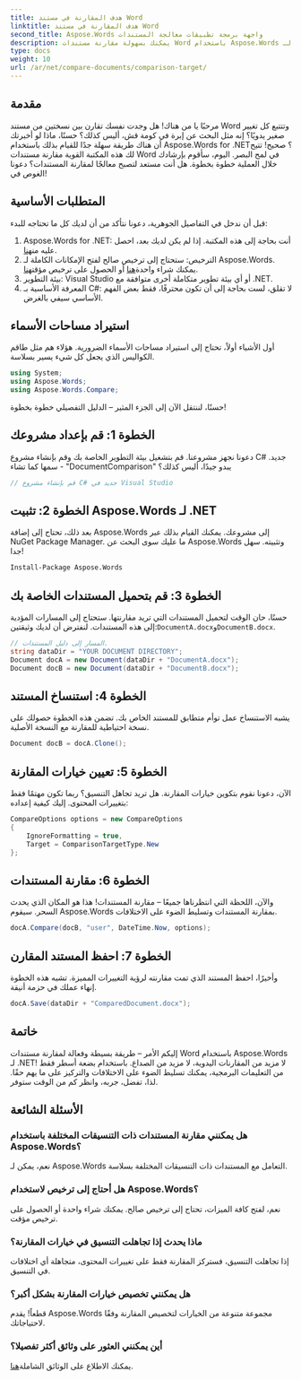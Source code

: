 ```yaml
---
title: هدف المقارنة في مستند Word
linktitle: هدف المقارنة في مستند Word
second_title: Aspose.Words واجهة برمجة تطبيقات معالجة المستندات
description: يمكنك بسهولة مقارنة مستندات Word باستخدام Aspose.Words لـ .NET باستخدام هذا الدليل المفصل خطوة بخطوة. توفير الوقت وتعزيز الدقة في مقارنة المستندات.
type: docs
weight: 10
url: /ar/net/compare-documents/comparison-target/
---
```

## مقدمة

مرحبًا يا من هناك! هل وجدت نفسك تقارن بين نسختين من مستند Word وتتتبع كل تغيير صغير يدويًا؟ إنه مثل البحث عن إبرة في كومة قش، أليس كذلك؟ حسنًا، ماذا لو أخبرتك أن هناك طريقة سهلة جدًا للقيام بذلك باستخدام Aspose.Words for .NET؟ صحيح! تتيح لك هذه المكتبة القوية مقارنة مستندات Word في لمح البصر. اليوم، سأقوم بإرشادك خلال العملية خطوة بخطوة. هل أنت مستعد لتصبح معالجًا لمقارنة المستندات؟ دعونا الغوص في!

## المتطلبات الأساسية

قبل أن ندخل في التفاصيل الجوهرية، دعونا نتأكد من أن لديك كل ما تحتاجه للبدء:

1.  Aspose.Words for .NET: أنت بحاجة إلى هذه المكتبة. إذا لم يكن لديك بعد، احصل عليه من[هنا](https://releases.aspose.com/words/net/).
2.  الترخيص: ستحتاج إلى ترخيص صالح لفتح الإمكانات الكاملة لـ Aspose.Words. يمكنك شراء واحدة[هنا](https://purchase.aspose.com/buy) أو الحصول على ترخيص مؤقت[هنا](https://purchase.aspose.com/temporary-license/).
3. بيئة التطوير: Visual Studio أو أي بيئة تطوير متكاملة أخرى متوافقة مع .NET.
4. المعرفة الأساسية بـ C#: لا تقلق، لست بحاجة إلى أن تكون محترفًا، فقط بعض الفهم الأساسي سيفي بالغرض.

## استيراد مساحات الأسماء

أول الأشياء أولاً، تحتاج إلى استيراد مساحات الأسماء الضرورية. هؤلاء هم مثل طاقم الكواليس الذي يجعل كل شيء يسير بسلاسة.

```csharp
using System;
using Aspose.Words;
using Aspose.Words.Compare;
```

حسنًا، لننتقل الآن إلى الجزء المثير – الدليل التفصيلي خطوة بخطوة!

## الخطوة 1: قم بإعداد مشروعك

دعونا نجهز مشروعنا. قم بتشغيل بيئة التطوير الخاصة بك وقم بإنشاء مشروع C# جديد. سمها كما تشاء - "DocumentComparison" يبدو جيدًا، أليس كذلك؟

```csharp
// قم بإنشاء مشروع C# جديد في Visual Studio
```

## الخطوة 2: تثبيت Aspose.Words لـ .NET

بعد ذلك، تحتاج إلى إضافة Aspose.Words إلى مشروعك. يمكنك القيام بذلك عبر NuGet Package Manager. ما عليك سوى البحث عن Aspose.Words وتثبيته. سهل جدا!

```bash
Install-Package Aspose.Words
```

## الخطوة 3: قم بتحميل المستندات الخاصة بك

حسنًا، حان الوقت لتحميل المستندات التي تريد مقارنتها. ستحتاج إلى المسارات المؤدية إلى هذه المستندات. لنفترض أن لديك وثيقتين:`DocumentA.docx`و`DocumentB.docx`.

```csharp
// المسار إلى دليل المستندات.
string dataDir = "YOUR DOCUMENT DIRECTORY";
Document docA = new Document(dataDir + "DocumentA.docx");
Document docB = new Document(dataDir + "DocumentB.docx");
```

## الخطوة 4: استنساخ المستند

يشبه الاستنساخ عمل توأم متطابق للمستند الخاص بك. تضمن هذه الخطوة حصولك على نسخة احتياطية للمقارنة مع النسخة الأصلية.

```csharp
Document docB = docA.Clone();
```

## الخطوة 5: تعيين خيارات المقارنة

الآن، دعونا نقوم بتكوين خيارات المقارنة. هل تريد تجاهل التنسيق؟ ربما تكون مهتمًا فقط بتغييرات المحتوى. إليك كيفية إعداده:

```csharp
CompareOptions options = new CompareOptions
{
    IgnoreFormatting = true,
    Target = ComparisonTargetType.New
};
```

## الخطوة 6: مقارنة المستندات

والآن، اللحظة التي انتظرناها جميعًا – مقارنة المستندات! هذا هو المكان الذي يحدث السحر. سيقوم Aspose.Words بمقارنة المستندات وتسليط الضوء على الاختلافات.

```csharp
docA.Compare(docB, "user", DateTime.Now, options);
```

## الخطوة 7: احفظ المستند المقارن

وأخيرًا، احفظ المستند الذي تمت مقارنته لرؤية التغييرات المميزة. تشبه هذه الخطوة إنهاء عملك في حزمة أنيقة.

```csharp
docA.Save(dataDir + "ComparedDocument.docx");
```

## خاتمة

إليكم الأمر – طريقة بسيطة وفعالة لمقارنة مستندات Word باستخدام Aspose.Words لـ .NET! لا مزيد من المقارنات اليدوية، لا مزيد من الصداع. باستخدام بضعة أسطر فقط من التعليمات البرمجية، يمكنك تسليط الضوء على الاختلافات والتركيز على ما يهم حقًا. لذا، تفضل، جربه، وانظر كم من الوقت ستوفر.

## الأسئلة الشائعة

### هل يمكنني مقارنة المستندات ذات التنسيقات المختلفة باستخدام Aspose.Words؟

نعم، يمكن لـ Aspose.Words التعامل مع المستندات ذات التنسيقات المختلفة بسلاسة.

### هل أحتاج إلى ترخيص لاستخدام Aspose.Words؟

نعم، لفتح كافة الميزات، تحتاج إلى ترخيص صالح. يمكنك شراء واحدة أو الحصول على ترخيص مؤقت.

### ماذا يحدث إذا تجاهلت التنسيق في خيارات المقارنة؟

إذا تجاهلت التنسيق، فستركز المقارنة فقط على تغييرات المحتوى، متجاهلة أي اختلافات في التنسيق.

### هل يمكنني تخصيص خيارات المقارنة بشكل أكبر؟

قطعاً! يقدم Aspose.Words مجموعة متنوعة من الخيارات لتخصيص المقارنة وفقًا لاحتياجاتك.

### أين يمكنني العثور على وثائق أكثر تفصيلا؟

 يمكنك الاطلاع على الوثائق الشاملة[هنا](https://reference.aspose.com/words/net/).
